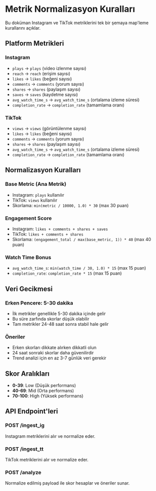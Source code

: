 # Metrik Normalizasyon Kuralları

Bu doküman Instagram ve TikTok metriklerini tek bir şemaya map'leme kurallarını açıklar.

## Platform Metrikleri

### Instagram
- `plays` → `plays` (video izlenme sayısı)
- `reach` → `reach` (erişim sayısı)
- `likes` → `likes` (beğeni sayısı)
- `comments` → `comments` (yorum sayısı)
- `shares` → `shares` (paylaşım sayısı)
- `saves` → `saves` (kaydetme sayısı)
- `avg_watch_time_s` → `avg_watch_time_s` (ortalama izleme süresi)
- `completion_rate` → `completion_rate` (tamamlama oranı)

### TikTok
- `views` → `views` (görüntülenme sayısı)
- `likes` → `likes` (beğeni sayısı)
- `comments` → `comments` (yorum sayısı)
- `shares` → `shares` (paylaşım sayısı)
- `avg_watch_time_s` → `avg_watch_time_s` (ortalama izleme süresi)
- `completion_rate` → `completion_rate` (tamamlama oranı)

## Normalizasyon Kuralları

### Base Metric (Ana Metrik)
- Instagram: `plays` kullanılır
- TikTok: `views` kullanılır
- Skorlama: `min(metric / 10000, 1.0) * 30` (max 30 puan)

### Engagement Score
- Instagram: `likes + comments + shares + saves`
- TikTok: `likes + comments + shares`
- Skorlama: `(engagement_total / max(base_metric, 1)) * 40` (max 40 puan)

### Watch Time Bonus
- `avg_watch_time_s`: `min(watch_time / 30, 1.0) * 15` (max 15 puan)
- `completion_rate`: `completion_rate * 15` (max 15 puan)

## Veri Gecikmesi

### Erken Pencere: 5-30 dakika
- İlk metrikler genellikle 5-30 dakika içinde gelir
- Bu süre zarfında skorlar düşük olabilir
- Tam metrikler 24-48 saat sonra stabil hale gelir

### Öneriler
- Erken skorları dikkate alırken dikkatli olun
- 24 saat sonraki skorlar daha güvenilirdir
- Trend analizi için en az 3-7 günlük veri gerekir

## Skor Aralıkları

- **0-39**: Low (Düşük performans)
- **40-69**: Mid (Orta performans)
- **70-100**: High (Yüksek performans)

## API Endpoint'leri

### POST /ingest_ig
Instagram metriklerini alır ve normalize eder.

### POST /ingest_tt
TikTok metriklerini alır ve normalize eder.

### POST /analyze
Normalize edilmiş payload ile skor hesaplar ve öneriler sunar.
